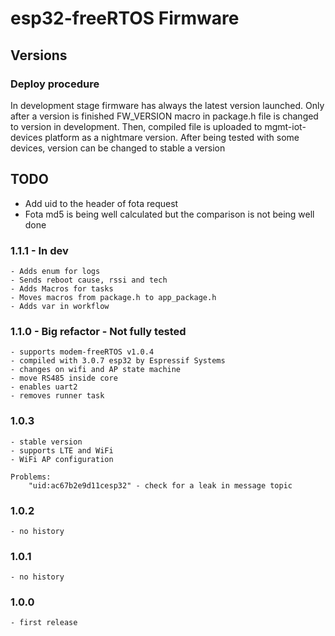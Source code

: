 # esp32-freeRTOS Firmware

## Versions

### Deploy procedure
In development stage firmware has always the latest version launched.
Only after a version is finished FW_VERSION macro in package.h file is changed to version in development.
Then, compiled file is uploaded to mgmt-iot-devices platform as a nightmare version.
After being tested with some devices, version can be changed to stable a version


## TODO
  - Add uid to the header of fota request
  - Fota md5 is being well calculated but the comparison is not being well done

### 1.1.1 - In dev
	- Adds enum for logs
	- Sends reboot cause, rssi and tech
	- Adds Macros for tasks
	- Moves macros from package.h to app_package.h
	- Adds var in workflow

### 1.1.0 - Big refactor - Not fully tested
	- supports modem-freeRTOS v1.0.4
	- compiled with 3.0.7 esp32 by Espressif Systems
	- changes on wifi and AP state machine
	- move RS485 inside core
	- enables uart2
	- removes runner task

### 1.0.3
	- stable version
	- supports LTE and WiFi
	- WiFi AP configuration

	Problems:
		"uid:ac67b2e9d11cesp32" - check for a leak in message topic

### 1.0.2
	- no history

### 1.0.1
	- no history

### 1.0.0
	- first release
